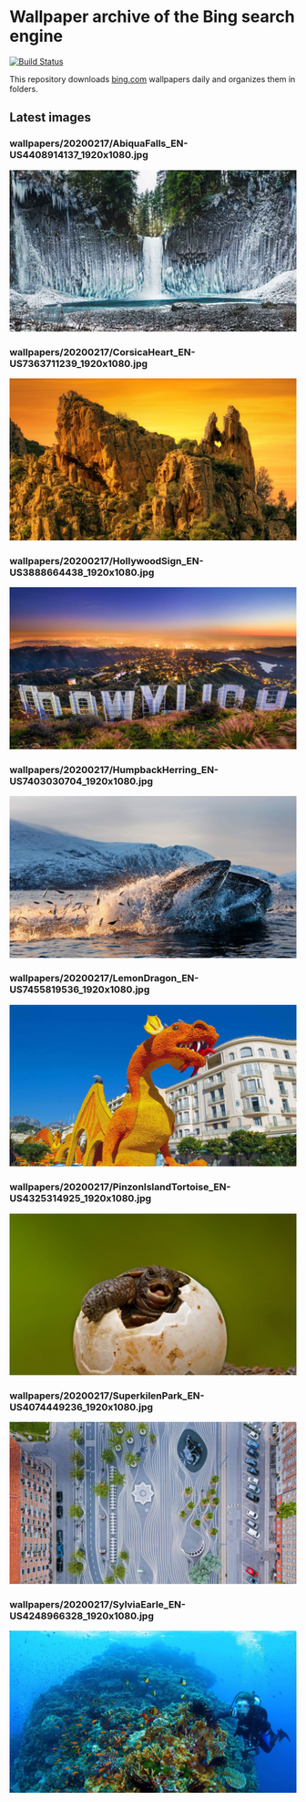 # Wallpaper archive of the Bing search engine

[![Build Status](https://travis-ci.org/kijart/bing-daily-images-dl.svg?branch=wallpapers)](https://travis-ci.org/kijart/bing-daily-images-dl)

This repository downloads [bing.com](https://www.bing.com) wallpapers daily and organizes them in folders.

## Latest images

<!-- Wallpapers -->

### wallpapers/20200217/AbiquaFalls_EN-US4408914137_1920x1080.jpg

![wallpapers/20200217/AbiquaFalls_EN-US4408914137_1920x1080.jpg](wallpapers/20200217/AbiquaFalls_EN-US4408914137_1920x1080.jpg)

### wallpapers/20200217/CorsicaHeart_EN-US7363711239_1920x1080.jpg

![wallpapers/20200217/CorsicaHeart_EN-US7363711239_1920x1080.jpg](wallpapers/20200217/CorsicaHeart_EN-US7363711239_1920x1080.jpg)

### wallpapers/20200217/HollywoodSign_EN-US3888664438_1920x1080.jpg

![wallpapers/20200217/HollywoodSign_EN-US3888664438_1920x1080.jpg](wallpapers/20200217/HollywoodSign_EN-US3888664438_1920x1080.jpg)

### wallpapers/20200217/HumpbackHerring_EN-US7403030704_1920x1080.jpg

![wallpapers/20200217/HumpbackHerring_EN-US7403030704_1920x1080.jpg](wallpapers/20200217/HumpbackHerring_EN-US7403030704_1920x1080.jpg)

### wallpapers/20200217/LemonDragon_EN-US7455819536_1920x1080.jpg

![wallpapers/20200217/LemonDragon_EN-US7455819536_1920x1080.jpg](wallpapers/20200217/LemonDragon_EN-US7455819536_1920x1080.jpg)

### wallpapers/20200217/PinzonIslandTortoise_EN-US4325314925_1920x1080.jpg

![wallpapers/20200217/PinzonIslandTortoise_EN-US4325314925_1920x1080.jpg](wallpapers/20200217/PinzonIslandTortoise_EN-US4325314925_1920x1080.jpg)

### wallpapers/20200217/SuperkilenPark_EN-US4074449236_1920x1080.jpg

![wallpapers/20200217/SuperkilenPark_EN-US4074449236_1920x1080.jpg](wallpapers/20200217/SuperkilenPark_EN-US4074449236_1920x1080.jpg)

### wallpapers/20200217/SylviaEarle_EN-US4248966328_1920x1080.jpg

![wallpapers/20200217/SylviaEarle_EN-US4248966328_1920x1080.jpg](wallpapers/20200217/SylviaEarle_EN-US4248966328_1920x1080.jpg)

